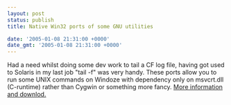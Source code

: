 ```yaml
---
layout: post
status: publish
title: Native Win32 ports of some GNU utilities

date: '2005-01-08 21:31:00 +0000'
date_gmt: '2005-01-08 21:31:00 +0000'
---
```

Had a need whilst doing some dev work to tail a CF log file, having got used to Solaris in my last job "tail -f" was very handy. These ports allow you to run some UNIX commands on Windoze with dependency only on msvcrt.dll (C-runtime) rather than Cygwin or something more fancy.
<a href="http://unxutils.sourceforge.net/" target="_blank">More information and downlod.</a>
